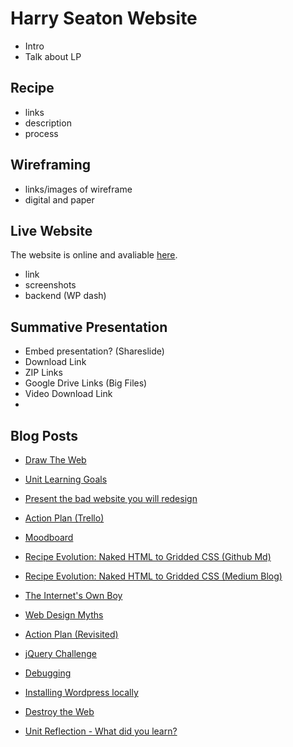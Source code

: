 # Harry Seaton Website

- Intro
- Talk about LP


## Recipe

- links
- description
- process


## Wireframing

- links/images of wireframe
- digital and paper


## Live Website

The website is online and avaliable [here](http://harryseaton.raveweb.net/).

- link
- screenshots
- backend (WP dash)



## Summative Presentation

- Embed presentation? (Shareslide)
- Download Link
- ZIP Links
- Google Drive Links (Big Files)
- Video Download Link
- 


## Blog Posts




- [Draw The Web](http://www.fourthfloor.me/blogs/tsharman/2015/01/10/my-world-wide-web/)


- [Unit Learning Goals](https://github.com/TomSharmanWeb/WEB14104/blob/master/students/Tom%20Sharman/WEB14104%20Learning%20Goals.md)

- [Present the bad website you will redesign](https://github.com/TomSharmanWeb/WEB14104/blob/master/students/Tom%20Sharman/3%20Website%20Review/Bad%20Website%20-%20Overview%20of%203.md)

- [Action Plan (Trello)](https://medium.com/@TOMSHARMAN/organising-web-development-1a7bd7c5822)

- [Moodboard](https://www.pinterest.com/tomsharman/harry-seaton-website-inspiration/)

- [Recipe Evolution: Naked HTML to Gridded CSS (Github Md) ](https://github.com/TomSharmanWeb/WEB14104/blob/master/students/Tom%20Sharman/Recipe%20HTML%26CSS%20Development/recipe_html_%26_css_development.md)

- [Recipe Evolution: Naked HTML to Gridded CSS (Medium Blog) ](https://medium.com/@TOMSHARMAN/from-naked-html-to-gridded-css-cf7df4eb0620)

- [The Internet's Own Boy](https://medium.com/@TOMSHARMAN/the-ultimate-price-for-internet-freedom-567d5c503756)

- [Web Design Myths](https://medium.com/@TOMSHARMAN/design-has-to-be-original-3803d773798c)

- [Action Plan (Revisited)](https://medium.com/@TOMSHARMAN/wireframe-feedback-plan-of-action-4666f2ab21ce)

- [jQuery Challenge](https://medium.com/@TOMSHARMAN/jquery-fundimentals-1cb04e73c997)

- [Debugging](https://medium.com/@TOMSHARMAN/jquery-251ee55becca)

- [Installing Wordpress locally](https://medium.com/@TOMSHARMAN/how-to-install-wordpress-locally-10de0a5a1a4f)

- [Destroy the Web](https://medium.com/@TOMSHARMAN/exclude-china-and-india-9f30b33f4e33)

- [Unit Reflection - What did you learn?](https://medium.com/@TOMSHARMAN/web-development-fc60c2009a06)





